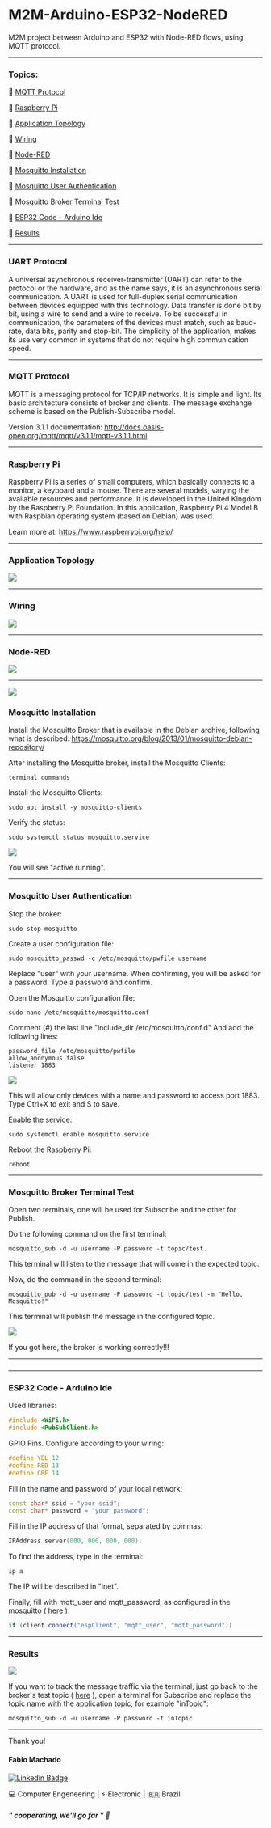 # M2M-Arduino-ESP32-NodeRED
M2M project between Arduino and ESP32 with Node-RED flows, using MQTT protocol.



***

### Topics:

:small_blue_diamond: [MQTT Protocol](#mqtt-protocol)

:small_blue_diamond: [Raspberry Pi](#raspberry-pi)

:small_blue_diamond: [Application Topology](#application-topology)

:small_blue_diamond: [Wiring](#wiring)

:small_blue_diamond: [Node-RED](#node-red)

:small_blue_diamond: [Mosquitto Installation](#mosquitto-installation)

:small_blue_diamond: [Mosquitto User Authentication](#mosquitto-user-authentication)

:small_blue_diamond: [Mosquitto Broker Terminal Test](#mosquitto-broker-terminal-test)

:small_blue_diamond: [ESP32 Code - Arduino Ide](#esp32-code---arduino-ide)

:small_blue_diamond: [Results](#results)

***

### UART Protocol
A universal asynchronous receiver-transmitter (UART) can refer to the protocol or the hardware, and as the name says, it is an asynchronous serial communication. A UART is used for full-duplex serial communication between devices equipped with this technology.
Data transfer is done bit by bit, using a wire to send and a wire to receive. To be successful in communication, the parameters of the devices must match, such as baud-rate, data bits, parity and stop-bit.
The simplicity of the application, makes its use very common in systems that do not require high communication speed.

***

### MQTT Protocol
MQTT is a messaging protocol for TCP/IP networks.
It is simple and light. Its basic architecture consists of broker and clients. The message exchange scheme is based on the Publish-Subscribe model.

Version 3.1.1 documentation:
http://docs.oasis-open.org/mqtt/mqtt/v3.1.1/mqtt-v3.1.1.html

***

### Raspberry Pi
Raspberry Pi is a series of small computers, which basically connects to a monitor, a keyboard and a mouse. There are several models, varying the available resources and performance.
It is developed in the United Kingdom by the Raspberry Pi Foundation.
In this application, Raspberry Pi 4 Model B with Raspbian operating system (based on Debian) was used.

Learn more at:
https://www.raspberrypi.org/help/

***

### Application Topology
![](https://github.com/MrFMach/M2M-Arduino-ESP32-NodeRED/blob/main/media/topology.jpg)

***

### Wiring
![](https://github.com/MrFMach/M2M-Arduino-ESP32-NodeRED/blob/main/media/fritzing.png)

***

### Node-RED
![](https://github.com/MrFMach/M2M-Arduino-ESP32-NodeRED/blob/main/media/flows.png)
***
![](https://github.com/MrFMach/M2M-Arduino-ESP32-NodeRED/blob/main/media/dashboard.png)

### Mosquitto Installation
Install the Mosquitto Broker that is available in the Debian archive, following what is described:
https://mosquitto.org/blog/2013/01/mosquitto-debian-repository/

After installing the Mosquitto broker, install the Mosquitto Clients:
```
terminal commands
```

Install the Mosquitto Clients:
```
sudo apt install -y mosquitto-clients
```

Verify the status:
```
sudo systemctl status mosquitto.service
```
![](https://github.com/MrFMach/Esp32-MQTT-PubSub/blob/main/media/status.png)

You will see "active running".

***

### Mosquitto User Authentication

Stop the broker:
```
sudo stop mosquitto
```

Create a user configuration file:
```
sudo mosquitto_passwd -c /etc/mosquitto/pwfile username
```
Replace "user" with your username. When confirming, you will be asked for a password. Type a password and confirm.

Open the Mosquitto configuration file:
```
sudo nano /etc/mosquitto/mosquitto.conf
```
Comment (#) the last line "include_dir /etc/mosquitto/conf.d"
And add the following lines:
```
password_file /etc/mosquitto/pwfile
allow_anonymous false
listener 1883
```

![](https://github.com/MrFMach/Esp32-MQTT-PubSub/blob/main/media/config.png)

This will allow only devices with a name and password to access port 1883.
Type Ctrl+X to exit and S to save.

Enable the service:
```
sudo systemctl enable mosquitto.service
```

Reboot the Raspberry Pi:
```
reboot
```

***

### Mosquitto Broker Terminal Test

Open two terminals, one will be used for Subscribe and the other for Publish.

Do the following command on the first terminal:
```
mosquitto_sub -d -u username -P password -t topic/test.
```
This terminal will listen to the message that will come in the expected topic.

Now, do the command in the second terminal:
```
mosquitto_pub -d -u username -P password -t topic/test -m "Hello, Mosquitto!"
```
This terminal will publish the message in the configured topic.

![](https://github.com/MrFMach/Esp32-MQTT-PubSub/blob/main/media/pubsub.png)

If you got here, the broker is working correctly!!!

***

### 

***

### ESP32 Code - Arduino Ide

Used libraries:
~~~c++
#include <WiFi.h>
#include <PubSubClient.h>
~~~

GPIO Pins. Configure according to your wiring:
~~~c++
#define YEL 12
#define RED 13
#define GRE 14
~~~

Fill in the name and password of your local network:
~~~c++
const char* ssid = "your ssid";
const char* password = "your password";
~~~

Fill in the IP address of that format, separated by commas:
~~~c++
IPAddress server(000, 000, 000, 000); 
~~~
To find the address, type in the terminal:
```
ip a
```
The IP will be described in "inet".

Finally, fill with mqtt_user and mqtt_password, as configured in the mosquitto ( [here](#mosquitto-user-authentication) ):
~~~c++
if (client.connect("espClient", "mqtt_user", "mqtt_password"))
~~~

***

### Results
![](https://github.com/MrFMach/Esp32-MQTT-PubSub/blob/main/media/results.jpg)

If you want to track the message traffic via the terminal, just go back to the broker's test topic ( [here](#mosquitto-broker-terminal-test) ), open a terminal for Subscribe and replace the topic name with the application topic, for example "inTopic":
```
mosquitto_sub -d -u username -P password -t inTopic
```

***

Thank you!

#### Fabio Machado
[![Linkedin Badge](https://img.shields.io/badge/-LinkedIn-blue?style=flat-square&logo=Linkedin&logoColor=white&link=https://www.linkedin.com/in/fabio-machado-b932a476/)](https://www.linkedin.com/in/fabio-machado-b932a476/)

:computer:  Computer Engeneering  | :zap: Electronic  | :brazil:  Brazil

##### " cooperating, we'll go far " :rocket:

